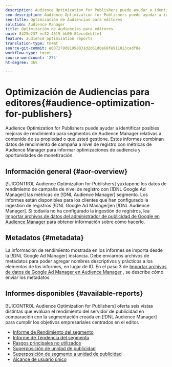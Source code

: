 ```yaml
---
description: Audience Optimization for Publishers puede ayudar a identificar posibles mejoras de rendimiento para segmentos de Audience Manager relativas a contenido de su propiedad o que usted gestione. Estos informes combinan datos de rendimiento de campaña a nivel de registro con métricas de Audience Manager para informar optimizaciones de audiencia y oportunidades de monetización.
seo-description: Audience Optimization for Publishers puede ayudar a identificar posibles mejoras de rendimiento para segmentos de Audience Manager relativas a contenido de su propiedad o que usted gestione. Estos informes combinan datos de rendimiento de campaña a nivel de registro con métricas de Audience Manager para informar optimizaciones de audiencia y oportunidades de monetización.
seo-title: Optimización de Audiencias para editores
solution: Audience Manager
title: Optimización de Audiencias para editores
uuid: 8425e237-ec52-4615-bb00-84ece4ebffe1
feature: audience optimization reports
translation-type: tm+mt
source-git-commit: e007279d81998031d2d61d0e68fe911813cadf8e
workflow-type: tm+mt
source-wordcount: '274'
ht-degree: 36%

---
```



# Optimización de Audiencias para editores{#audience-optimization-for-publishers}

Audience Optimization for Publishers puede ayudar a identificar posibles mejoras de rendimiento para segmentos de Audience Manager relativas a contenido de su propiedad o que usted gestione. Estos informes combinan datos de rendimiento de campaña a nivel de registro con métricas de Audience Manager para informar optimizaciones de audiencia y oportunidades de monetización.

## Información general {#aor-overview}

[!UICONTROL Audience Optimization for Publishers] yuxtapone los datos de rendimiento de campaña de nivel de registro con [!DNL Google Ad Manager] las métricas de [!DNL Audience Manager] segmento. Los informes están disponibles para los clientes que han configurado la ingestión de registros [!DNL Google Ad Manager]en [!DNL Audience Manager]. Si todavía no ha configurado la ingestión de registros, lea [Importar archivos de datos del administrador de publicidad de Google en Audience Manager](import-dfp.md) para obtener información sobre cómo hacerlo.

## Metadatos {#metadata}

La información de rendimiento mostrada en los informes se importa desde la [!DNL Google Ad Manager] instancia. Debe enviarnos archivos de metadatos para poder agregar nombres descriptivos y prácticos a los elementos de los informes, en lugar de ID. En el paso 3 de [Importar archivos de datos de Google Ad Manager en Audience Manager](../../../reporting/audience-optimization-reports/aor-publishers/import-dfp.md) , se describe cómo enviar los metadatos.

## Informes disponibles {#available-reports}

[!UICONTROL Audience Optimization for Publishers] oferta seis vistas distintas que evalúan el rendimiento del servidor de publicidad en comparación con la segmentación creada en [!DNL Audience Manager] para cumplir los objetivos empresariales centrados en el editor.

+ [Informe de Rendimiento del segmento](publisher-segment-performance.md)
+ [Informe de Tendencia del segmento](publisher-segment-trends.md)
+ [Rasgos principales no utilizados](publisher-top-unused-traits.md)
+ [Superposición de unidad de publicidad](publisher-ad-unit-overlap.md)
+ [Superposición de segmento a unidad de publicidad](publisher-segment-ad-unit-overlap.md)
+ [Alcance de usuario único](publisher-unique-reach.md)
